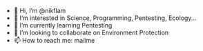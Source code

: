- 👋 Hi, I’m @nikflam
- 👀 I’m interested in Science, Programming, Pentesting, Ecology...
- 🌱 I’m currently learning Pentesting
- 💞️ I’m looking to collaborate on Environment Protection
- 📫 How to reach me: mailme

<!---
nikflam/nikflam is a ✨ special ✨ repository because its `README.md` (this file) appears on your GitHub profile.
You can click the Preview link to take a look at your changes.
--->
